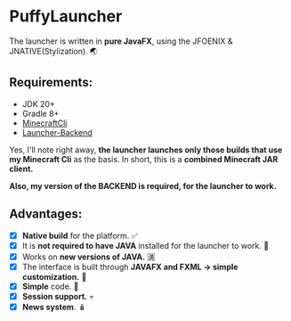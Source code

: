 # PuffyLauncher

The launcher is written in **pure JavaFX**, using the JFOENIX & JNATIVE(Stylization). 🌏

## Requirements:

- JDK 20+
- Gradle 8+
- [MinecraftCli](https://github.com/TeamLeak/MinecraftCli)
- [Launcher-Backend](https://github.com/TeamLeak/Launcher-backend)

Yes, I'll note right away, 
**the launcher launches only those builds that use my Minecraft Cli** as the basis.
In short, this is a **combined Minecraft JAR client.**

**Also, my version of the BACKEND is required, for the launcher to work.**

## Advantages:

- [x] **Native build** for the platform. ✅
- [x] It is **not required to have JAVA** installed for the launcher to work. 🧛
- [x] Works on **new versions of JAVA.** 🈵
- [x] The interface is built through **JAVAFX and FXML -> simple customization.** 📃
- [x] **Simple** code. 🎂
- [x] **Session support.** 💀
- [X] **News system**. 🪆